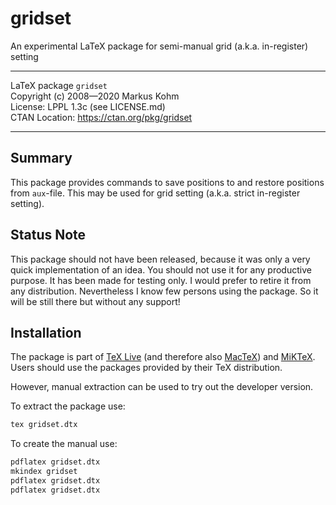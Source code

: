 # gridset

An experimental LaTeX package for semi-manual grid (a.k.a. in-register) setting

------------------------------------------------------------------------------

LaTeX package `gridset`  
Copyright (c) 2008—2020 Markus Kohm  
License: LPPL 1.3c (see LICENSE.md)  
CTAN Location: https://ctan.org/pkg/gridset

------------------------------------------------------------------------------

## Summary

This package provides commands to save positions to and restore positions from
`aux`-file. This may be used for grid setting (a.k.a. strict in-register
setting).

## Status Note

This package should not have been released, because it was only a very
quick implementation of an idea. You should not use it for any productive
purpose.  It has been made for testing only.  I would prefer to retire it
from any distribution.  Nevertheless I know few persons using the package.
So it will be still there but without any support!

## Installation

The package is part of [TeX Live](https://tug.org/texlive) (and therefore
also [MacTeX](https://tug.org/mactex)) and [MiKTeX](http://miktex.org). Users
should use the packages provided by their TeX distribution.

However, manual extraction can be used to try out the developer version.

To extract the package use:

```bash
tex gridset.dtx
```

To create the manual use:

```bash
pdflatex gridset.dtx
mkindex gridset
pdflatex gridset.dtx
pdflatex gridset.dtx
```
